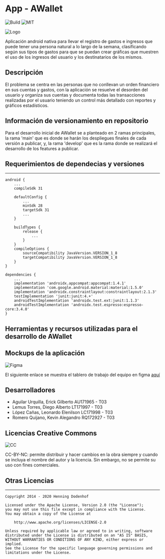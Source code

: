 # App - AWallet #

![Build](https://travis-ci.org/laravel/framework.svg "Build Status")
![MIT](https://img.shields.io/packagist/l/laravel/framework "License")

![Logo](/documentation/awallet_logo.png)

Aplicación android nativa para llevar el registro de gastos e ingresos que puede tener una
persona natural a lo largo de la semana, clasificando según sus tipos de gastos para que
se puedan crear gráficas que muestren el uso de los ingresos del usuario y los
destinatarios de los mismos.

## Descripción ##

El problema se centra en las personas que no conllevan un orden financiero en sus
cuentas y gastos, con la aplicación se resuelve el desorden del usuario y organiza sus
cuentas y documenta todas las transacciones realizadas por el usuario teniendo un
control más detallado con reportes y gráficos estadísticos.

## Información de versionamiento en repositorio ##
Para el desarrollo inicial de AWallet se a planteado en 2 ramas principales, la rama 'main' que es donde se harán los despliegues finales de cada versión a publicar, y, la rama 'develop' que es la rama donde se realizará el desarrollo de los features a publicar.

## Requerimientos de dependecias y versiones ##
------
```
android {
    ...
    compileSdk 31

    defaultConfig {
        ...
        minSdk 28
        targetSdk 31
        ...
    }

    buildTypes {
        release {
            ...
        }
    }
    compileOptions {
        sourceCompatibility JavaVersion.VERSION_1_8
        targetCompatibility JavaVersion.VERSION_1_8
    }
}

dependencies {
    ...
    implementation 'androidx.appcompat:appcompat:1.4.1'
    implementation 'com.google.android.material:material:1.5.0'
    implementation 'androidx.constraintlayout:constraintlayout:2.1.3'
    testImplementation 'junit:junit:4.+'
    androidTestImplementation 'androidx.test.ext:junit:1.1.3'
    androidTestImplementation 'androidx.test.espresso:espresso-core:3.4.0'
}
```

## Herramientas y recursos utilizadas para el desarrollo de AWallet ##

## Mockups de la aplicación ##

![Figma](/documentation/figma.png)

El siguiente enlace se muestra el tablero de trabajo del equipo en figma [aquí](https://www.figma.com/file/xuDpHcuVH9y9lEAsUU3w8h/DSM---App)

## Desarrolladores ##

* Aguilar Urquilla, Erick Gilberto                       AU171965   -  T03
* Lemus Torres, Diego Alberto                           LT171997    -  T03
* López Cañas, Leonardo Elenilson                       LC171998    -  T03
* Romero Quijano, Kevin Alegandro                       RQ172927    -  T03

## Licencias Creative Commons ##

![CC](https://co.creativecommons.net/wp-content/uploads/sites/27/2008/02/by-nc.png "CC-BY-NC")

CC-BY-NC: permite distribuir y hacer cambios en la obra siempre y cuando se incluya el
nombre del autor y la licencia. Sin embargo, no se permite su uso con fines comerciales.

## Otras Licencias ##

-------

    Copyright 2014 - 2020 Henning Dodenhof

    Licensed under the Apache License, Version 2.0 (the "License");
    you may not use this file except in compliance with the License.
    You may obtain a copy of the License at

        http://www.apache.org/licenses/LICENSE-2.0

    Unless required by applicable law or agreed to in writing, software
    distributed under the License is distributed on an "AS IS" BASIS,
    WITHOUT WARRANTIES OR CONDITIONS OF ANY KIND, either express or implied.
    See the License for the specific language governing permissions and
    limitations under the License.



